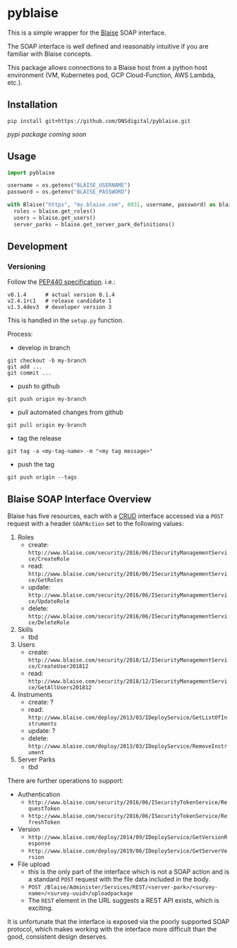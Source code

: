 # pyblaise

This is a simple wrapper for the [Blaise](https://blaise.com/products/blaise-5) SOAP interface.

The SOAP interface is well defined and reasonably intuitive if you are familiar with Blaise concepts.

This package allows connections to a Blaise host from a python host environment (VM, Kubernetes pod, GCP Cloud-Function, AWS Lambda, etc.).

## Installation

```
pip install git+https://github.com/ONSdigital/pyblaise.git
```
*pypi package coming soon*

## Usage

```python
import pyblaise

username = os.getenv("BLAISE_USERNAME")
password = os.getenv("BLAISE_PASSWORD")

with Blaise("https", "my.blaise.com", 8031, username, password) as blaise:
  roles = blaise.get_roles()
  users = blaise.get_users()
  server_parks = blaise.get_server_park_definitions()
```

## Development

### Versioning

Follow the [PEP440 specification](https://www.python.org/dev/peps/pep-0440).
i.e.:
```
v0.1.4      # actual version 0.1.4
v2.4.1rc1   # release candidate 1
v1.3.4dev3  # developer version 3
```

This is handled in the `setup.py` function.

Process:
+ develop in branch
```
git checkout -b my-branch
git add ...
git commit ...
```

+ push to github
```
git push origin my-branch
```

+ pull automated changes from github
```
git pull origin my-branch
```

+ tag the release
```
git tag -a <my-tag-name> -m "<my tag message>"
```

+ push the tag
```
git push origin --tags
```



## Blaise SOAP Interface Overview

Blaise has five resources, each with a [CRUD](https://en.wikipedia.org/wiki/Create,_read,_update_and_delete)
interface accessed via a `POST` request with a header `SOAPAction` set to the following values:
1) Roles
    + create: `http://www.blaise.com/security/2016/06/ISecurityManagementService/CreateRole`
    + read: `http://www.blaise.com/security/2016/06/ISecurityManagementService/GetRoles`
    + update: `http://www.blaise.com/security/2016/06/ISecurityManagementService/UpdateRole`
    + delete: `http://www.blaise.com/security/2016/06/ISecurityManagementService/DeleteRole`
1) Skills
    + tbd
1) Users
    + create: `http://www.blaise.com/security/2018/12/ISecurityManagementService/CreateUser201812`
    + read: `http://www.blaise.com/security/2018/12/ISecurityManagementService/GetAllUsers201812`
1) Instruments
    + create: ?
    + read: `http://www.blaise.com/deploy/2013/03/IDeployService/GetListOfInstruments`
    + update: ?
    + delete: `http://www.blaise.com/deploy/2013/03/IDeployService/RemoveInstrument`
1) Server Parks
    + tbd

There are further operations to support:
+ Authentication
    + `http://www.blaise.com/security/2016/06/ISecurityTokenService/RequestToken`
    + `http://www.blaise.com/security/2016/06/ISecurityTokenService/RefreshToken`
+ Version
    + `http://www.blaise.com/deploy/2014/09/IDeployService/GetVersionResponse`
    + `http://www.blaise.com/deploy/2019/06/IDeployService/GetServerVersion`
+ File upload
    + this is the only part of the interface which is not a SOAP action and is a standard
      `POST` request with the file data included in the body.
    + `POST /Blaise/Administer/Services/REST/<server-park>/<survey-name>/<survey-uuid>/uploadpackage`
    + The `REST` element in the URL suggests a REST API exists, which is exciting.

It is unfortunate that the interface is exposed via the poorly supported SOAP protocol, which
makes working with the interface more difficult than the good, consistent design deserves.
